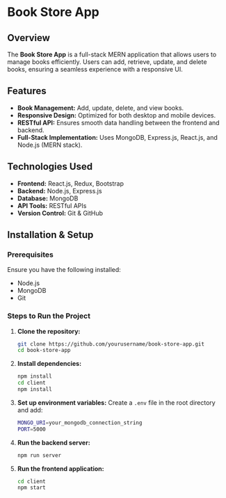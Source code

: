 # Book Store App

## Overview

The **Book Store App** is a full-stack MERN application that allows users to manage books efficiently. Users can add, retrieve, update, and delete books, ensuring a seamless experience with a responsive UI.

## Features

- **Book Management:** Add, update, delete, and view books.
- **Responsive Design:** Optimized for both desktop and mobile devices.
- **RESTful API:** Ensures smooth data handling between the frontend and backend.
- **Full-Stack Implementation:** Uses MongoDB, Express.js, React.js, and Node.js (MERN stack).

## Technologies Used

- **Frontend:** React.js, Redux, Bootstrap
- **Backend:** Node.js, Express.js
- **Database:** MongoDB
- **API Tools:** RESTful APIs
- **Version Control:** Git & GitHub

## Installation & Setup

### Prerequisites

Ensure you have the following installed:

- Node.js
- MongoDB
- Git

### Steps to Run the Project

1. **Clone the repository:**
   ```sh
   git clone https://github.com/yourusername/book-store-app.git
   cd book-store-app
   ```
2. **Install dependencies:**
   ```sh
   npm install
   cd client
   npm install
   ```
3. **Set up environment variables:**
   Create a `.env` file in the root directory and add:
   ```sh
   MONGO_URI=your_mongodb_connection_string
   PORT=5000
   ```
4. **Run the backend server:**
   ```sh
   npm run server
   ```
5. **Run the frontend application:**
   ```sh
   cd client
   npm start
   ```
